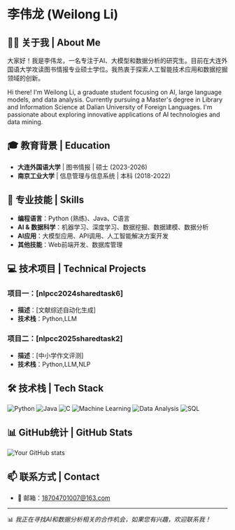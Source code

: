 # 李伟龙 (Weilong Li)

## 👨‍💻 关于我 | About Me

大家好！我是李伟龙，一名专注于AI、大模型和数据分析的研究生。目前在大连外国语大学攻读图书情报专业硕士学位。我热衷于探索人工智能技术应用和数据挖掘领域的创新。

Hi there! I'm Weilong Li, a graduate student focusing on AI, large language models, and data analysis. Currently pursuing a Master's degree in Library and Information Science at Dalian University of Foreign Languages. I'm passionate about exploring innovative applications of AI technologies and data mining.

## 🎓 教育背景 | Education
- **大连外国语大学** | 图书情报 | 硕士 (2023-2026)
- **南京工业大学** | 信息管理与信息系统 | 本科 (2018-2022)

## 💼 专业技能 | Skills
- **编程语言**：Python (熟练)、Java、C语言
- **AI & 数据科学**：机器学习、深度学习、数据挖掘、数据建模、数据分析
- **AI应用**：大模型应用、API调用、人工智能解决方案开发
- **其他技能**：Web前端开发、数据库管理

## 💻 技术项目 | Technical Projects
### 项目一：[nlpcc2024sharedtask6]
- **描述**：[文献综述自动化生成]
- **技术栈**：Python,LLM

### 项目二：[nlpcc2025sharedtask2]
- **描述**：[中小学作文评测]
- **技术栈**：Python,LLM,NLP


## 🛠️ 技术栈 | Tech Stack
![Python](https://img.shields.io/badge/-Python-3776AB?style=flat-square&logo=python&logoColor=white)
![Java](https://img.shields.io/badge/-Java-007396?style=flat-square&logo=java&logoColor=white)
![C](https://img.shields.io/badge/-C-A8B9CC?style=flat-square&logo=c&logoColor=white)
![Machine Learning](https://img.shields.io/badge/-Machine%20Learning-FF6F00?style=flat-square&logo=tensorflow&logoColor=white)
![Data Analysis](https://img.shields.io/badge/-Data%20Analysis-4285F4?style=flat-square&logo=google-analytics&logoColor=white)
![SQL](https://img.shields.io/badge/-SQL-4479A1?style=flat-square&logo=mysql&logoColor=white)

## 📊 GitHub统计 | GitHub Stats
![Your GitHub stats](https://github-readme-stats.vercel.app/api?username=goat1ee&show_icons=true&theme=radical)

## 📫 联系方式 | Contact
- 📧 邮箱：18704701007@163.com
---

📊 *我正在寻找AI和数据分析相关的合作机会，如果您有兴趣，欢迎联系我！*

<!---
goat1ee/goat1ee is a ✨ special ✨ repository because its `README.md` (this file) appears on your GitHub profile.
You can click the Preview link to take a look at your changes.
--->
